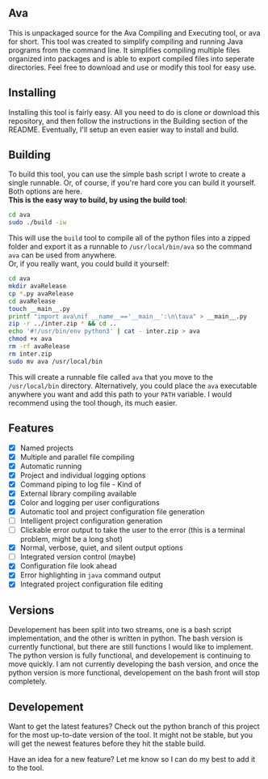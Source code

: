 ## Ava ##
This is unpackaged source for the Ava Compiling and Executing tool, or ava for short.  This tool was created to simplify compiling and running Java programs from the command line.  It simplifies 
compiling multiple files organized into packages and is able to export compiled files into seperate directories.  Feel free to download and use or modify this tool for easy use.

## Installing ##
Installing this tool is fairly easy. All you need to do is clone or download this repository, and then follow the instructions in the Building section of the README. Eventually, I'll setup an even easier way 
to install and build.

## Building ##
To build this tool, you can use the simple bash script I wrote to create a single runnable. Or, of course, if you're hard core you can build it yourself. Both options 
are here.<br/>
**This is the easy way to build, by using the build tool**:
```bash
cd ava
sudo ./build -iw
```
This will use the `build` tool to compile all of the python files into a zipped folder and export it as a runnable to `/usr/local/bin/ava` so the command `ava` can be used from anywhere.<br/>
Or, if you really want, you could build it yourself:
```bash
cd ava
mkdir avaRelease
cp *.py avaRelease
cd avaRelease
touch __main__.py
printf "import ava\nif __name__=='__main__':\n\tava" > __main__.py
zip -r ../inter.zip * && cd ..
echo '#!/usr/bin/env python3' | cat - inter.zip > ava
chmod +x ava
rm -rf avaRelease
rm inter.zip
sudo mv ava /usr/local/bin
```
This will create a runnable file called `ava` that you move to the `/usr/local/bin` directory. Alternatively, you could place the `ava` executable anywhere you want and add this path 
to your `PATH` variable. I would recommend using the tool though, its much easier.

## Features ##
- [X] Named projects
- [X] Multiple and parallel file compiling
- [X] Automatic running
- [X] Project and individual logging options
- [X] Command piping to log file - Kind of
- [X] External library compiling available
- [X] Color and logging per user configurations
- [X] Automatic tool and project configuration file generation
- [ ] Intelligent project configuration generation
- [ ] Clickable error output to take the user to the error (this is a terminal problem, might be a long shot)
- [X] Normal, verbose, quiet, and silent output options
- [ ] Integrated version control (maybe)
- [X] Configuration file look ahead
- [X] Error highlighting in `java` command output
- [X] Integrated project configuration file editing

## Versions ##
Developement has been split into two streams, one is a bash script implementation, and the other is written in python.  The bash version is currently functional, but there are still functions I would like to 
implement.  The python version is fully functional, and developement is continuing to move quickly.  I am not currently developing the bash version, and once the python version is more functional, developement on 
the bash front will stop completely.

## Developement ##
Want to get the latest features? Check out the python branch of this project for the most up-to-date version of the tool.  It might not be stable, but you will get the newest features before they hit 
the stable build.

Have an idea for a new feature? Let me know so I can do my best to add it to the tool.
